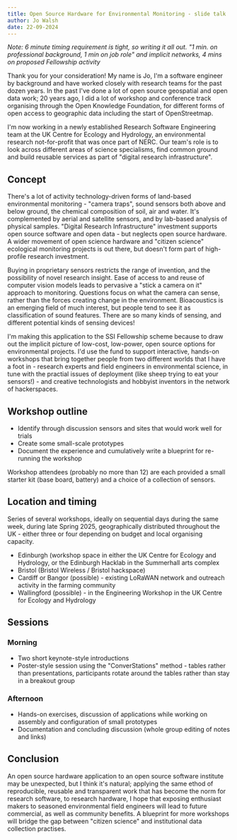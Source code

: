 ```yaml
---
title: Open Source Hardware for Environmental Monitoring - slide talk
author: Jo Walsh
date: 22-09-2024
---
```


_Note: 6 minute timing requirement is tight, so writing it all out. "1 min. on professional background, 1 min on job role" and implicit networks, 4 mins on proposed Fellowship activity_

Thank you for your consideration! My name is Jo, I'm a software engineer by background and have worked closely with research teams for the past dozen years. In the past I've done a lot of open source geospatial and open data work; 20 years ago, I did a lot of workshop and conference track organising through the Open Knowledge Foundation, for different forms of open access to geographic data including the start of OpenStreetmap.

 I'm now working in a newly established Research Software Engineering team at the UK Centre for Ecology and Hydrology, an environmental research not-for-profit that was once part of NERC. Our team's role is to look across different areas of science specialisms, find common ground and build reusable services as part of "digital research infrastructure".

## Concept 

There's a lot of activity technology-driven forms of land-based environmental monitoring - "camera traps", sound sensors both above and below ground, the chemical composition of soil, air and water. It's complemented by aerial and satellite sensors, and by lab-based analysis of physical samples. "Digital Research Infrastructure" investment supports open source software and open data - but neglects open source hardware. A wider movement of open science hardware and "citizen science" ecological monitoring projects is out there, but doesn't form part of high-profile research investment.

Buying in proprietary sensors restricts the range of invention, and the possibility of novel research insight. Ease of access to and reuse of computer vision models leads to pervasive a "stick a camera on it" approach to monitoring. Questions focus on what the camera can sense, rather than the forces creating change in the environment. Bioacoustics is an emerging field of much interest, but people tend to see it as classification of sound features. There are so many kinds of sensing, and different potential kinds of sensing devices!

I'm making this application to the SSI Fellowship scheme because to draw out the implicit picture of low-cost, low-power, open source options for environmental projects. I'd use the fund to support interactive, hands-on workshops that bring together people from two different worlds that I have a foot in - research experts and field engineers in environmental science, in tune with the practial issues of deployment (like sheep trying to eat your sensors!) - and creative technologists and hobbyist inventors in the network of hackerspaces.

## Workshop outline

* Identify through discussion sensors and sites that would work well for trials
* Create some small-scale prototypes
* Document the experience and cumulatively write a blueprint for re-running the workshop

Workshop attendees (probably no more than 12) are each provided a small starter kit (base board, battery) and a choice of a collection of sensors.

## Location and timing
Series of several workshops, ideally on sequential days during the same week, during late Spring 2025, geographically distributed throughout the UK - either three or four depending on budget and local organising capacity.

* Edinburgh (workshop space in either the UK Centre for Ecology and Hydrology, or the Edinburgh Hacklab in the Summerhall arts complex
* Bristol (Bristol Wireless / Bristol hackspace)
* Cardiff or Bangor (possible) - existing LoRaWAN network and outreach activity in the farming community
* Wallingford (possible) - in the Engineering Workshop in the UK Centre for Ecology and Hydrology

## Sessions 

### Morning
* Two short keynote-style introductions 
* Poster-style session using the "ConverStations" method - tables rather than presentations, participants rotate around the tables rather than stay in a breakout group

### Afternoon
* Hands-on exercises, discussion of applications while working on assembly and configuration of small prototypes
* Documentation and concluding discussion (whole group editing of notes and links)

## Conclusion

An open source hardware application to an open source software institute may be unexpected, but I think it's natural; applying the same ethod of reproducible, reusable and transparent work that has become the norm for research software, to research hardware, I hope that exposing enthusiast makers to seasoned environmental field engineers will lead to future commercial, as well as community benefits. A blueprint for more workshops will bridge the gap between "citizen science" and institutional data collection practises.


